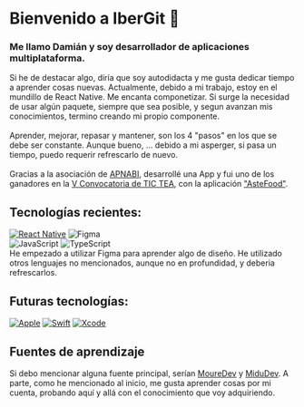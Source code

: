 # Bienvenido a IberGit :vulcan_salute:
### Me llamo Damián y soy desarrollador de aplicaciones multiplataforma.
Si he de destacar algo, diría que soy autodidacta y me gusta dedicar tiempo a aprender cosas nuevas. Actualmente, debido a mi trabajo, estoy en el mundillo de React Native.
Me encanta componetizar. Si surge la necesidad de usar algún paquete, siempre que sea posible, y segun avanzan mis conocimientos, termino creando mi propio componente.
</br></br>
Aprender, mejorar, repasar y mantener, son los 4 "pasos" en los que se debe ser constante. Aunque bueno, ... debido a mi asperger, si pasa un tiempo, puedo requerir refrescarlo de nuevo.
</br></br>
Gracias a la asociación de [APNABI](https://www.apnabi.eus), desarrollé una App y fui uno de los ganadores en la [V Convocatoria de TIC TEA](https://fundacionorange.es/junto-al-autismo/convocatorias-de-proyectos/convocatoria-tic-tea/), con la aplicación ["AsteFood"](https://www.apnabi.eus/astefood-aplicacion-para-el-apoyo-a-la-vida-independiente-de-las-personas-con-tea-premiada-por-la-fundacion-orange-y-autismo-espana).
</br>

## Tecnologías recientes:
[![React Native](https://img.shields.io/badge/react_native-%2320232a.svg?style=for-the-badge&logo=react&logoColor=white&labelColor=101010)]()
![Figma](https://img.shields.io/badge/figma-%23F24E1E.svg?style=for-the-badge&logo=figma&logoColor=white&labelColor=101010)
</br>
![JavaScript](https://img.shields.io/badge/javascript-%23323330.svg?style=for-the-badge&logo=javascript&logoColor=white&labelColor=101010)
![TypeScript](https://img.shields.io/badge/typescript-%23007ACC.svg?style=for-the-badge&logo=typescript&logoColor=white&labelColor=101010)
</br>
He empezado a utilizar Figma para aprender algo de diseño.
He utilizado otros lenguajes no mencionados, aunque no en profundidad, y deberia refrescarlos.
## Futuras tecnologías:
[![Apple](https://img.shields.io/badge/iOS-999999?style=for-the-badge&logo=apple&logoColor=white&labelColor=101010)]()
[![Swift](https://img.shields.io/badge/Swift-FA7343?style=for-the-badge&logo=swift&logoColor=white&labelColor=101010)]()
[![Xcode](https://img.shields.io/badge/Xcode-1575F9?style=for-the-badge&logo=xcode&logoColor=white&labelColor=101010)]()
</br>
<!---
[![Android](https://img.shields.io/badge/Android-3DDC84?style=for-the-badge&logo=android&logoColor=white&labelColor=101010)]()
[![Kotlin](https://img.shields.io/badge/Kotlin-0095D5?style=for-the-badge&logo=kotlin&logoColor=white&labelColor=101010)]()
[![Android_Studio](https://img.shields.io/badge/Android_Studio-3DDC84?style=for-the-badge&logo=android-studio&logoColor=white&labelColor=101010)]()
</br>
![Astro](https://img.shields.io/badge/astro-%232C2052.svg?style=for-the-badge&logo=astro&logoColor=white&labelColor=101010)
[![Python](https://img.shields.io/badge/Python-yellow?style=for-the-badge&logo=python&logoColor=white&labelColor=101010)]()
-->

## Fuentes de aprendizaje
Si debo mencionar alguna fuente principal, serían [MoureDev](https://moure.dev/) y [MiduDev](https://midu.dev/). A parte, como he mencionado al inicio, me gusta aprender cosas por mi cuenta, probando aquí y allá con el conocimiento que voy adquiriendo.
